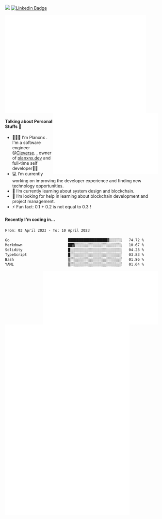 ![](https://komarev.com/ghpvc/?username=Planxnx&color=5f4b8b&style=flat-square)
[![Linkedin Badge](https://img.shields.io/badge/-Planxnx-blue?style=flat-square&logo=Linkedin&logoColor=white&link=https://www.linkedin.com/in/planxnx/)](https://www.linkedin.com/in/planxnx/)

<div>
  <a href="https://planxnx.dev"><img width=465px align="center" src="/metrics/main.svg" alt="Planxnx"></a>
  <a href="https://planxnx.dev"><img width=345px align="right" src='https://raw.githubusercontent.com/Planxnx/github-stats-transparent/main/generated/languages.svg' alt="Planxnx" />
</a>
</div>
<!--   <img align="right" src='https://github-readme-stats.vercel.app/api/top-langs/?username=Planxnx&layout=compact&hide=php' alt="Planxnx" /> -->

#### Talking about Personal Stuffs 🎯
- 🧑🏻‍💻 I'm Planxnx . I'm a software engineer @[Cleverse](https://cleverse.com/). , owner of [planxnx.dev](https://planxnx.dev/) and full-time self developer✌🏻
- 💻 I’m currently working on improving the developer experience and finding new technology opportunities.
- 🌱 I’m currently learning about system design and blockchain.
- 🤔 I’m looking for help in learning about blockchain development and project management.
- ⚡ Fun fact: 0.1 + 0.2 is not equal to 0.3 !

#### Recently I'm coding in...

<!--START_SECTION:waka-->

```text
From: 03 April 2023 - To: 10 April 2023

Go                           ██████████████████▓░░░░░░   74.72 %
Markdown                     ██▓░░░░░░░░░░░░░░░░░░░░░░   10.67 %
Solidity                     █░░░░░░░░░░░░░░░░░░░░░░░░   04.23 %
TypeScript                   █░░░░░░░░░░░░░░░░░░░░░░░░   03.83 %
Bash                         ▒░░░░░░░░░░░░░░░░░░░░░░░░   01.86 %
YAML                         ▒░░░░░░░░░░░░░░░░░░░░░░░░   01.64 %
```

<!--END_SECTION:waka-->

<a href="https://planxnx.dev"><img width=380px align="right" src="/metrics/plugin.languages.used.svg" alt="Planxnx"></a>
<a href="https://planxnx.dev"><img width=410px align="left" src="/metrics/plugin.achivements.svg" alt="Planxnx"></a>
